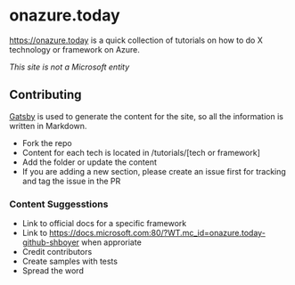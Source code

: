 # onazure.today

https://onazure.today is a quick collection of tutorials on how to do X technology or framework on Azure.

*This site is not a Microsoft entity*

## Contributing

[Gatsby](https://www.gatsbyjs.org/) is used to generate the content for the site, so all the information is written in Markdown.

* Fork the repo
* Content for each tech is located in /tutorials/[tech or framework]
* Add the folder or update the content
* If you are adding a new section, please create an issue first for tracking and tag the issue in the PR

### Content Suggesstions

* Link to official docs for a specific framework
* Link to https://docs.microsoft.com:80/?WT.mc_id=onazure.today-github-shboyer when approriate
* Credit contributors
* Create samples with tests
* Spread the word